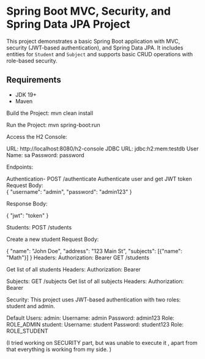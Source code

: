 # Spring Boot MVC, Security, and Spring Data JPA Project

This project demonstrates a basic Spring Boot application with MVC, security (JWT-based authentication), and Spring Data JPA. It includes entities for `Student` and `Subject` and supports basic CRUD operations with role-based security.

## Requirements

- JDK 19+
- Maven


Build the Project: 
	mvn clean install
	

Run the Project:
	mvn spring-boot:run


Access the H2 Console:

URL: http://localhost:8080/h2-console
JDBC URL: jdbc:h2:mem:testdb
User Name: sa
Password: password



Endpoints: 

Authentication-
	POST /authenticate
		Authenticate user and get JWT token
		Request Body:	
		{
  		"username": "admin",
  		"password": "admin123"
		}


Response Body:

{
  "jwt": "token"
}

Students:
POST /students

Create a new student
Request Body:

{
  "name": "John Doe",
  "address": "123 Main St",
  "subjects": [{"name": "Math"}]
}
Headers:
Authorization: Bearer <jwt-token>
GET /students

Get list of all students
Headers:
Authorization: Bearer <jwt-token>


Subjects:
GET /subjects
Get list of all subjects
Headers:
Authorization: Bearer <jwt-token>


Security:
This project uses JWT-based authentication with two roles: student and admin.

Default Users:
admin:
Username: admin
Password: admin123
Role: ROLE_ADMIN
student:
Username: student
Password: student123
Role: ROLE_STUDENT

(I tried working on SECURITY part, but was unable to execute it , apart from that everything is working from my side. )